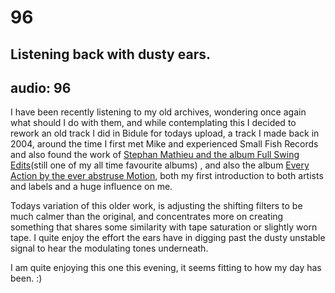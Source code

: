 # 96
## Listening back with dusty ears.
audio: 96
---

I have been recently listening to my old archives, wondering once again what should I do with them, and while contemplating this I decided to rework an old track I did in Bidule for todays upload, a track I made back in 2004, around the time I first met Mike and experienced Small Fish Records and also found the work of <a href="http://www.discogs.com/Stephan-Mathieu-Full-Swing-Edits/release/155205" title="Stephan Mathieu and the album Full Swing Edits" target="_blank">Stephan Mathieu and the album Full Swing Edits</a>(still one of my all time favourite albums) , and also the album <a href="http://www.12k.com/index.php/site/releases/every_action/" title="Every Action by the ever abstruse Motion" target="_blank">Every Action by the ever abstruse Motion</a>, both my first introduction to both artists and labels and a huge influence on me.

Todays variation of this older work, is adjusting the shifting filters to be much calmer than the original, and concentrates more on creating something that shares some similarity with tape saturation or slightly worn tape. I quite enjoy the effort the ears have in digging past the dusty unstable signal to hear the modulating tones underneath.

I am quite enjoying this one this evening, it seems fitting to how my day has been. :)